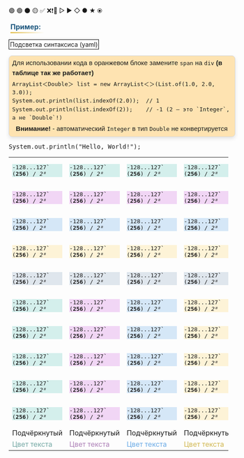 🟣 🟢 ⚫️ 🟡 ✅ ❌❗️🔎
▷ ▶︎ ◇ ● ★ ⦿
<div class="cm-line1">
&nbsp;<span class="cm-line" style="margin: 0; line-height: 1.2; display: inline-block; font-size: 16px;
    font-weight: bold;
    color: #1E587F;
    text-decoration: underline;
    text-decoration-color: transparent;
    text-decoration-thickness: 3px;
    background: linear-gradient(to right, #E4C257, transparent);
    background-size: 100% 3px;
    background-repeat: no-repeat;
    background-position: bottom;
    padding-bottom: 5px;">Пример: &nbsp;</span></div>
<br/>
<span style="border: 1px solid black; padding: 2px;">Подсветка синтаксиса (yaml)</span>
<br/><br/>

<div style="width: 100%; border-collapse: collapse; font-family: Arial, sans-serif; font-size: 15px; text-align: left; padding: 5px 7px; background-color: rgba(255, 165, 0, 0.3); border-radius: 8px; overflow: hidden; box-shadow: 0 4px 8px rgba(0, 0, 0, 0.1); border: 1px solid #d6d8db; line-height: 1.5; display: block;
">Для использовании кода в оранжевом блоке замените <code>span</code> на <code>div</code> <b>(в таблице так же работает)</b>
<span style="display: inline-block; padding: 0; margin-bottom: 5px; margin-top: 0px;">&nbsp;</span>
<div class="code_md_tab">
<code class="language-java language-java_td specific-override">ArrayList＜Double＞ list = new ArrayList＜＞(List.of(1.0, 2.0, 3.0));
</code>
<code class="language-java language-java_td specific-override">System.out.println(list.indexOf(2.0));  // 1
</code>
<code class="language-java language-java_td specific-override">System.out.println(list.indexOf(2));    // -1 (2 — это `Integer`, а не `Double`!)
</code>
</div>
<span style="display: inline-block; padding: 0; margin-bottom: 2px; margin-top: 5px;">&nbsp;</span>
<span> <b>Внимание!</b>  -  автоматический <code>Integer</code> в тип <code>Double</code> не конвертируется</span>
</div>

<pre class="jcode">
System.out.println("Hello, World!");
</pre>

|                                                                                                          |                                                                                                          |                                                                                                          |                                                                                                          |                                                                                                          |
| -------------------------------------------------------------------------------------------------------- | -------------------------------------------------------------------------------------------------------- | -------------------------------------------------------------------------------------------------------- | -------------------------------------------------------------------------------------------------------- | -------------------------------------------------------------------------------------------------------- |
| <pre class="tablecode" style="background-color: #D4EFEC; !important;">-128...127` (**256**) / _2⁸_</pre> | <pre class="tablecode" style="background-color: #D4EFEC; !important;">-128...127` (**256**) / _2⁸_</pre> | <pre class="tablecode" style="background-color: #D4EFEC; !important;">-128...127` (**256**) / _2⁸_</pre> | <pre class="tablecode" style="background-color: #D4EFEC; !important;">-128...127` (**256**) / _2⁸_</pre> | <pre class="tablecode" style="background-color: #D4EFEC; !important;">-128...127` (**256**) / _2⁸_</pre> |
| <pre class="tablecode" style="background-color: #F1D6F5; !important;">-128...127` (**256**) / _2⁸_</pre> | <pre class="tablecode" style="background-color: #F1D6F5; !important;">-128...127` (**256**) / _2⁸_</pre> | <pre class="tablecode" style="background-color: #F1D6F5; !important;">-128...127` (**256**) / _2⁸_</pre> | <pre class="tablecode" style="background-color: #F1D6F5; !important;">-128...127` (**256**) / _2⁸_</pre> | <pre class="tablecode" style="background-color: #F1D6F5; !important;">-128...127` (**256**) / _2⁸_</pre> |
| <pre class="tablecode" style="background-color: #D5E7F7; !important;">-128...127` (**256**) / _2⁸_</pre> | <pre class="tablecode" style="background-color: #D5E7F7; !important;">-128...127` (**256**) / _2⁸_</pre> | <pre class="tablecode" style="background-color: #D5E7F7; !important;">-128...127` (**256**) / _2⁸_</pre> | <pre class="tablecode" style="background-color: #D5E7F7; !important;">-128...127` (**256**) / _2⁸_</pre> | <pre class="tablecode" style="background-color: #D5E7F7; !important;">-128...127` (**256**) / _2⁸_</pre> |
| <pre class="tablecode" style="background-color: #FDF3D7; !important;">-128...127` (**256**) / _2⁸_</pre> | <pre class="tablecode" style="background-color: #FDF3D7; !important;">-128...127` (**256**) / _2⁸_</pre> | <pre class="tablecode" style="background-color: #FDF3D7; !important;">-128...127` (**256**) / _2⁸_</pre> | <pre class="tablecode" style="background-color: #FDF3D7; !important;">-128...127` (**256**) / _2⁸_</pre> | <pre class="tablecode" style="background-color: #FDF3D7; !important;">-128...127` (**256**) / _2⁸_</pre> |
| <pre class="tablecode" style="background-color: #DFE6ED; !important;">-128...127` (**256**) / _2⁸_</pre> | <pre class="tablecode" style="background-color: #DFE6ED; !important;">-128...127` (**256**) / _2⁸_</pre> | <pre class="tablecode" style="background-color: #DFE6ED; !important;">-128...127` (**256**) / _2⁸_</pre> | <pre class="tablecode" style="background-color: #DFE6ED; !important;">-128...127` (**256**) / _2⁸_</pre> | <pre class="tablecode" style="background-color: #DFE6ED; !important;">-128...127` (**256**) / _2⁸_</pre> |
| <pre class="tablecode" style="background-color: #D4EFEC; !important;">-128...127` (**256**) / _2⁸_</pre> | <pre class="tablecode" style="background-color: #F1D6F5; !important;">-128...127` (**256**) / _2⁸_</pre> | <pre class="tablecode" style="background-color: #D5E7F7; !important;">-128...127` (**256**) / _2⁸_</pre> | <pre class="tablecode" style="background-color: #FDF3D7; !important;">-128...127` (**256**) / _2⁸_</pre> | <pre class="tablecode" style="background-color: #DFE6ED; !important;">-128...127` (**256**) / _2⁸_</pre> |
| <pre class="tablecode" style="background-color: #D4EFEC; !important;">-128...127` (**256**) / _2⁸_</pre> | <pre class="tablecode" style="background-color: #F1D6F5; !important;">-128...127` (**256**) / _2⁸_</pre> | <pre class="tablecode" style="background-color: #D5E7F7; !important;">-128...127` (**256**) / _2⁸_</pre> | <pre class="tablecode" style="background-color: #FDF3D7; !important;">-128...127` (**256**) / _2⁸_</pre> | <pre class="tablecode" style="background-color: #DFE6ED; !important;">-128...127` (**256**) / _2⁸_</pre> |
| <pre class="tablecode" style="background-color: #D4EFEC; !important;">-128...127` (**256**) / _2⁸_</pre> | <pre class="tablecode" style="background-color: #F1D6F5; !important;">-128...127` (**256**) / _2⁸_</pre> | <pre class="tablecode" style="background-color: #D5E7F7; !important;">-128...127` (**256**) / _2⁸_</pre> | <pre class="tablecode" style="background-color: #FDF3D7; !important;">-128...127` (**256**) / _2⁸_</pre> | <pre class="tablecode" style="background-color: #DFE6ED; !important;">-128...127` (**256**) / _2⁸_</pre> |
| <pre class="tablecode" style="background-color: #D4EFEC; !important;">-128...127` (**256**) / _2⁸_</pre> | <pre class="tablecode" style="background-color: #F1D6F5; !important;">-128...127` (**256**) / _2⁸_</pre> | <pre class="tablecode" style="background-color: #D5E7F7; !important;">-128...127` (**256**) / _2⁸_</pre> | <pre class="tablecode" style="background-color: #FDF3D7; !important;">-128...127` (**256**) / _2⁸_</pre> | <pre class="tablecode" style="background-color: #DFE6ED; !important;">-128...127` (**256**) / _2⁸_</pre> |
| <pre class="tablecode" style="background-color: #D4EFEC; !important;">-128...127` (**256**) / _2⁸_</pre> | <pre class="tablecode" style="background-color: #F1D6F5; !important;">-128...127` (**256**) / _2⁸_</pre> | <pre class="tablecode" style="background-color: #D5E7F7; !important;">-128...127` (**256**) / _2⁸_</pre> | <pre class="tablecode" style="background-color: #FDF3D7; !important;">-128...127` (**256**) / _2⁸_</pre> | <pre class="tablecode" style="background-color: #DFE6ED; !important;">-128...127` (**256**) / _2⁸_</pre> |
| <span class="underlines" style="text-decoration-color: #75a9a5;">Подчёркнутый</span>                     | <span class="underlines" style="text-decoration-color: #ad80b7;">Подчёркнутый</span>                     | <span class="underlines" style="text-decoration-color: #6babe6;">Подчёркнутый</span>                     | <span class="underlines" style="text-decoration-color: #d1b852;">Подчёркнутый</span>                     | <span class="underlines" style="text-decoration-color: #9c9ea0;">Подчёркнутый</span>                     |
| <span style="color: #75a9a5;">Цвет текста</span>                                                         | <span style="color: #ad80b7">Цвет текста</span>                                                          | <span style="color: #6babe6;">Цвет текста</span>                                                         | <span style="color: #d1b852">Цвет текста</span>                                                          | <span style="color: #9c9ea0">Цвет текста</span>                                                          |
